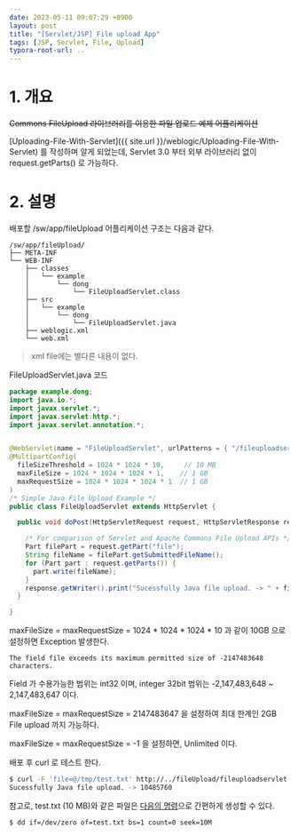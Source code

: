 ```yaml
---
date: 2023-05-11 09:07:29 +0900
layout: post
title: "[Servlet/JSP] File upload App"
tags: [JSP, Servlet, File, Upload]
typora-root-url: ..
---
```


# 1. 개요

~~Commons FileUpload 라이브러리를 이용한 파일 업로드 예제 어플리케이션~~

[Uploading-File-With-Servlet]({{ site.url }}/weblogic/Uploading-File-With-Servlet) 를 작성하며 알게 되었는데, Servlet 3.0 부터 외부 라이브러리 없이 request.getParts() 로 가능하다.



# 2. 설명



배포할 /sw/app/fileUpload 어플리케이션 구조는 다음과 같다.

```
/sw/app/fileUpload/
├── META-INF
└── WEB-INF
    ├── classes
    │   └── example
    │       └── dong
    │           └── FileUploadServlet.class
    ├── src
    │   └── example
    │       └── dong
    │           └── FileUploadServlet.java
    ├── weblogic.xml
    └── web.xml
```

> xml file에는 별다른 내용이 없다.



FileUploadServlet.java 코드

```java
package example.dong;
import java.io.*;
import javax.servlet.*;
import javax.servlet.http.*;
import javax.servlet.annotation.*;


@WebServlet(name = "FileUploadServlet", urlPatterns = { "/fileuploadservlet" })
@MultipartConfig(
  fileSizeThreshold = 1024 * 1024 * 10,     // 10 MB
  maxFileSize = 1024 * 1024 * 1024 * 1,    // 1 GB
  maxRequestSize = 1024 * 1024 * 1024 * 1  // 1 GB
)
/* Simple Java File Upload Example */
public class FileUploadServlet extends HttpServlet {

  public void doPost(HttpServletRequest request, HttpServletResponse response) throws ServletException, IOException {

    /* For comparison of Servlet and Apache Commons File Upload APIs */
    Part filePart = request.getPart("file");
    String fileName = filePart.getSubmittedFileName();
    for (Part part : request.getParts()) {
      part.write(fileName);
    }
    response.getWriter().print("Sucessfully Java file upload. -> " + filePart.getSize());
  }

}
```



maxFileSize = maxRequestSize = 1024 * 1024 * 1024 * 10 과 같이 10GB 으로 설정하면 Exception 발생한다.

```
The field file exceeds its maximum permitted size of -2147483648 characters.
```



Field 가 수용가능한 범위는 int32 이며, integer 32bit 범위는 -2,147,483,648 ~ 2,147,483,647 이다.

maxFileSize = maxRequestSize = 2147483647 을 설정하여 최대 한계인 2GB File upload 까지 가능하다.

maxFileSize = maxRequestSize = -1 을 설정하면, Unlimited 이다.



배포 후 curl 로 테스트 한다.

```sh
$ curl -F 'file=@/tmp/test.txt' http://../fileUpload/fileuploadservlet
Sucessfully Java file upload. -> 10485760
```



참고로, test.txt (10 MB)와 같은 파일은 [다음의 명령](https://zetawiki.com/wiki/%EB%A6%AC%EB%88%85%EC%8A%A4_%EB%8C%80%EC%9A%A9%EB%9F%89_%ED%8C%8C%EC%9D%BC_%EC%83%9D%EC%84%B1)으로 간편하게 생성할 수 있다.

```sh
$ dd if=/dev/zero of=test.txt bs=1 count=0 seek=10M
```

